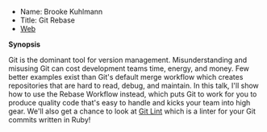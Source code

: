 - Name: Brooke Kuhlmann
- Title: Git Rebase
- [Web](https://www.alchemists.io)

**Synopsis**

Git is the dominant tool for version management. Misunderstanding and misusing Git can cost
development teams time, energy, and money. Few better examples exist than Git's default merge
workflow which creates repositories that are hard to read, debug, and maintain. In this talk, I'll
show how to use the Rebase Workflow instead, which puts Git to work for you to produce quality code
that's easy to handle and kicks your team into high gear. We'll also get a chance to look at [Git
Lint](https://www.alchemists.io/projects/git-lint) which is a linter for your Git commits written in
Ruby!
